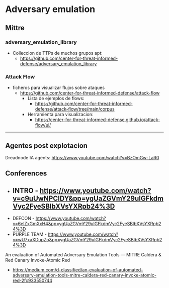 # Adversary emulation

## Mittre

### adversary_emulation_library
- Colleccion de TTPs de muchos grupos apt:
    - https://github.com/center-for-threat-informed-defense/adversary_emulation_library

### Attack Flow
- ficheros para visualizar flujos sobre ataques
    - https://github.com/center-for-threat-informed-defense/attack-flow
        - Lista de ejemplos de flows:
            - https://github.com/center-for-threat-informed-defense/attack-flow/tree/main/corpus
        - Herramienta para visualizacion:
            - https://center-for-threat-informed-defense.github.io/attack-flow/ui/

---

## Agentes post explotacion

Dreadnode IA agents: https://www.youtube.com/watch?v=BzOmGw-LaR0

## Conferences

- INTRO - https://www.youtube.com/watch?v=c9uUwNPCIDY&pp=ygUaZGVmY29uIGFkdmVyc2FyeSBlbXVsYXRpb24%3D
    - 
- DEFCON - https://www.youtube.com/watch?v=6elZxGmXxH4&pp=ygUaZGVmY29uIGFkdmVyc2FyeSBlbXVsYXRpb24%3D
- PURPLE TEAM - https://www.youtube.com/watch?v=wU7xaXDupZo&pp=ygUaZGVmY29uIGFkdmVyc2FyeSBlbXVsYXRpb24%3D

An evaluation of Automated Adversary Emulation Tools — MITRE Caldera & Red Canary Invoke-Atomic Red
- https://medium.com/d-classified/an-evaluation-of-automated-adversary-emulation-tools-mitre-caldera-red-canary-invoke-atomic-red-2fc933550744

